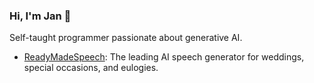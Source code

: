 ### Hi, I'm Jan 👋

Self-taught programmer passionate about generative AI.

- [ReadyMadeSpeech](https://readymadespeech.com/): The leading AI speech generator for weddings, special occasions, and eulogies.
